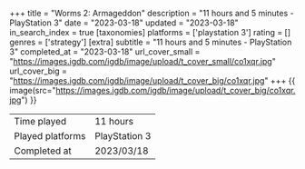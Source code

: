 +++
title = "Worms 2: Armageddon"
description = "11 hours and 5 minutes - PlayStation 3"
date = "2023-03-18"
updated = "2023-03-18"
in_search_index = true
[taxonomies]
platforms = ['playstation 3']
rating = []
genres = ['strategy']
[extra]
subtitle = "11 hours and 5 minutes - PlayStation 3"
completed_at = "2023-03-18"
url_cover_small = "https://images.igdb.com/igdb/image/upload/t_cover_small/co1xqr.jpg"
url_cover_big = "https://images.igdb.com/igdb/image/upload/t_cover_big/co1xqr.jpg"
+++
{{ image(src="https://images.igdb.com/igdb/image/upload/t_cover_big/co1xqr.jpg") }}

|              |            |
| ------------ | ---------- |
| Time played  | 11 hours |
| Played platforms    | PlayStation 3 |
| Completed at | 2023/03/18 |


